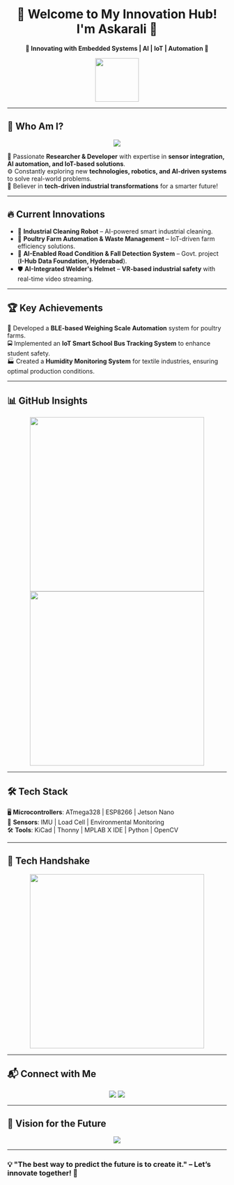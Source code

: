 <h1 align="center">🚀 Welcome to My Innovation Hub! I'm Askarali 🌟</h1>  

<p align="center">
  <b>🔹 Innovating with Embedded Systems | AI | IoT | Automation 🔹</b>
</p>  

<p align="center">
  <img src="https://media.giphy.com/media/hvRJCLFzcasrR4ia7z/giphy.gif" width="100px">
</p>  

---

## 🌟 **Who Am I?**
<p align="center">
  <img src="https://readme-typing-svg.herokuapp.com?color=F7B801&center=true&vCenter=true&lines=🔬+Researcher+%7C+Developer+%7C+Tech+Enthusiast;🚀+AI%2C+IoT+%26+Automation+Innovator;🛠️+ Building+the+Future+One+Project+at+a+Time" />
</p>

🚀 Passionate **Researcher & Developer** with expertise in **sensor integration, AI automation, and IoT-based solutions**.  
⚙️ Constantly exploring new **technologies, robotics, and AI-driven systems** to solve real-world problems.  
🎯 Believer in **tech-driven industrial transformations** for a smarter future!  

---

## 🔥 **Current Innovations**
- 🤖 **Industrial Cleaning Robot** – AI-powered smart industrial cleaning.  
- 🐓 **Poultry Farm Automation & Waste Management** – IoT-driven farm efficiency solutions.  
- 🚦 **AI-Enabled Road Condition & Fall Detection System** – Govt. project (**I-Hub Data Foundation, Hyderabad**).  
- 🛡️ **AI-Integrated Welder's Helmet** – **VR-based industrial safety** with real-time video streaming.  

---

## 🏆 **Key Achievements**
🚀 Developed a **BLE-based Weighing Scale Automation** system for poultry farms.  
🚍 Implemented an **IoT Smart School Bus Tracking System** to enhance student safety.  
🏭 Created a **Humidity Monitoring System** for textile industries, ensuring optimal production conditions.  

---

## 📊 **GitHub Insights**
<p align="center">
  <img src="https://github-readme-stats.vercel.app/api?username=yourusername&show_icons=true&theme=tokyonight" width="400px" />
  <img src="https://github-readme-streak-stats.herokuapp.com/?user=yourusername&theme=tokyonight" width="400px" />
</p>  

---

## 🛠 **Tech Stack**
🖥️ **Microcontrollers**: ATmega328 | ESP8266 | Jetson Nano  
📡 **Sensors**: IMU | Load Cell | Environmental Monitoring  
🛠 **Tools**: KiCad | Thonny | MPLAB X IDE | Python | OpenCV  

---

## 🤝 **Tech Handshake**
<p align="center">
  <img src="https://media.giphy.com/media/ZGHpWzdOEkMKtwLqdc/giphy.gif" width="400px">
</p>  

---

## 📬 **Connect with Me**
<p align="center">
  <a href="mailto:askar.zts@gmail.com"><img src="https://img.shields.io/badge/Email-Contact-blue?style=flat-square&logo=gmail" /></a>
  <a href="https://www.linkedin.com/in/askarali-n-920716165/"><img src="https://img.shields.io/badge/LinkedIn-Connect-blue?style=flat-square&logo=linkedin" /></a>
</p>  

---

## 🚀 **Vision for the Future**
<p align="center">
  <img src="https://readme-typing-svg.herokuapp.com?color=00FF00&center=true&vCenter=true&lines=🌎+Transforming+Industries+with+AI+%26+Automation;📡+Expanding+IoT+Innovation;🚀+Building+Next-Gen+Tech+Solutions" />
</p>

---

### 💡 **"The best way to predict the future is to create it."** – Let’s innovate together! 🚀  
